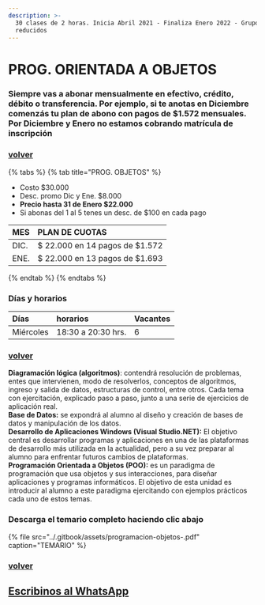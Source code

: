 ```yaml
---
description: >-
  30 clases de 2 horas. Inicia Abril 2021 - Finaliza Enero 2022 - Grupos
  reducidos
---
```


# PROG. ORIENTADA A OBJETOS

### Siempre vas a abonar mensualmente en efectivo, crédito, débito o transferencia. Por ejemplo, si te anotas en Diciembre comenzás tu plan de abono con pagos de $1.572 mensuales. Por Diciembre y Enero no estamos cobrando matrícula de inscripción

### [volver](../)

{% tabs %}
{% tab title="PROG. OBJETOS" %}
* Costo $30.000
* Desc. promo Dic y Ene. $8.000
* **Precio hasta 31 de Enero $22.000**
* Si abonas del 1 al 5 tenes un desc. de $100 en cada pago

| MES | PLAN DE CUOTAS |
| :--- | :--- |
| DIC. | $ 22.000 en 14 pagos de $1.572 |
| ENE. | $ 22.000 en 13 pagos de $1.693 |
{% endtab %}
{% endtabs %}

### Días y horarios

| Días | horarios | Vacantes |
| :--- | :--- | :--- |
| Miércoles | 18:30 a 20:30 hrs. | 6 |

### [volver](../)

**Diagramación lógica \(algoritmos\)**: contendrá resolución de problemas, entes que intervienen, modo de resolverlos, conceptos de algoritmos, ingreso y salida de datos, estructuras de control, entre otros. Cada tema con ejercitación, explicado paso a paso, junto a una serie de ejercicios de aplicación real.  
**Base de Datos:** se expondrá al alumno al diseño y creación de bases de datos y manipulación de los datos.  
**Desarrollo de Aplicaciones Windows \(Visual Studio.NET\):** El objetivo central es desarrollar programas y aplicaciones en una de las plataformas de desarrollo más utilizada en la actualidad, pero a su vez preparar al alumno para enfrentar futuros cambios de plataformas.  
**Programación Orientada a Objetos \(POO\):** es un paradigma de programación que usa objetos y sus interacciones, para diseñar aplicaciones y programas informáticos. El objetivo de esta unidad es introducir al alumno a este paradigma ejercitando con ejemplos prácticos cada uno de estos temas.

### Descarga el temario completo haciendo clic abajo

{% file src="../.gitbook/assets/programacion-objetos-.pdf" caption="TEMARIO" %}

### [volver](../)

## [Escribinos al WhatsApp](http://wa.me/5491164622877?text=Me%20interesa%20el%20curso%20de%20Prog.%20Objetos)

